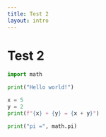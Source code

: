 ```yaml
---
title: Test 2
layout: intro
---
```


# Test 2

```python {monaco-run} {autorun:true}
import math

print("Hello world!")

x = 5
y = 2
print(f"{x} + {y} = {x + y}")

print("pi =", math.pi)
```
